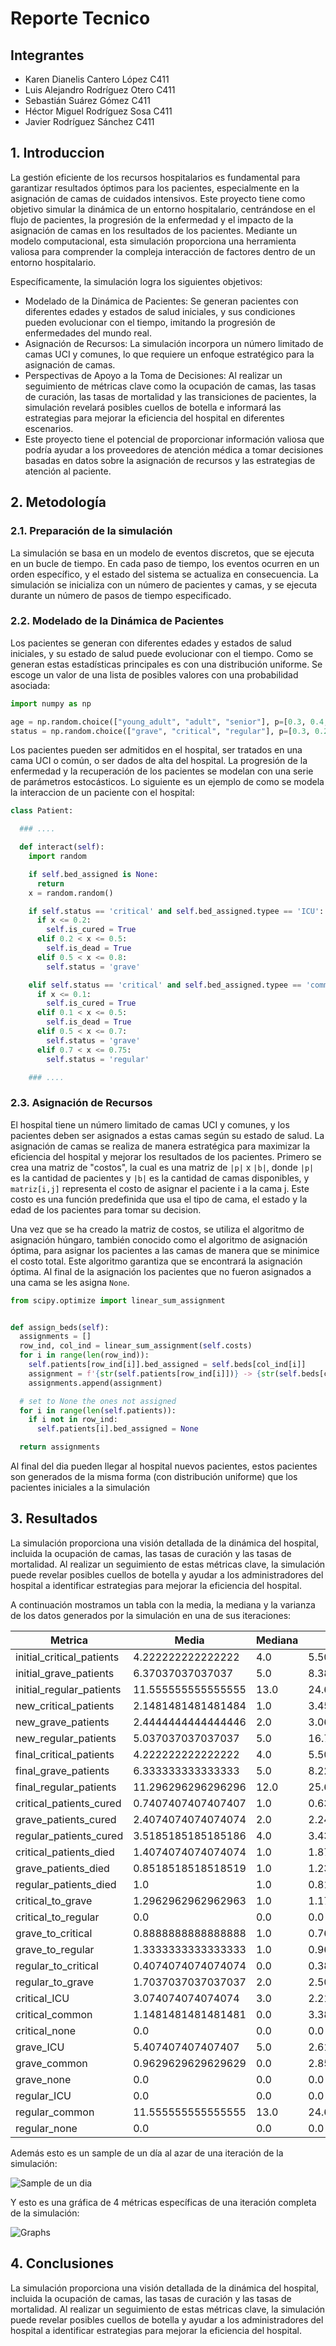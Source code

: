 # Reporte Tecnico

## Integrantes

- Karen Dianelis Cantero López C411
- Luis Alejandro Rodríguez Otero C411
- Sebastián Suárez Gómez C411
- Héctor Miguel Rodríguez Sosa C411
- Javier Rodríguez Sánchez C411

## 1. Introduccion

La gestión eficiente de los recursos hospitalarios es fundamental para garantizar resultados óptimos para los pacientes,
especialmente en la asignación de camas de cuidados intensivos. Este proyecto tiene como objetivo simular la dinámica de
un entorno hospitalario, centrándose en el flujo de pacientes, la progresión de la enfermedad y el impacto de la
asignación de camas en los resultados de los pacientes. Mediante un modelo computacional, esta simulación proporciona
una herramienta valiosa para comprender la compleja interacción de factores dentro de un entorno hospitalario.

Específicamente, la simulación logra los siguientes objetivos:

- Modelado de la Dinámica de Pacientes: Se generan pacientes con diferentes edades y estados de salud iniciales, y sus
  condiciones pueden evolucionar con el tiempo, imitando la progresión de enfermedades del mundo real.
- Asignación de Recursos: La simulación incorpora un número limitado de camas UCI y comunes, lo que requiere un enfoque
  estratégico para la asignación de camas.
- Perspectivas de Apoyo a la Toma de Decisiones: Al realizar un seguimiento de métricas clave como la ocupación de
  camas, las tasas de curación, las tasas de mortalidad y las transiciones de pacientes, la simulación revelará posibles
  cuellos de botella e informará las estrategias para mejorar la eficiencia del hospital en diferentes escenarios.
- Este proyecto tiene el potencial de proporcionar información valiosa que podría ayudar a los proveedores de atención
  médica a tomar decisiones basadas en datos sobre la asignación de recursos y las estrategias de atención al paciente.

## 2. Metodología

### 2.1. Preparación de la simulación

La simulación se basa en un modelo de eventos discretos, que se ejecuta en un bucle de tiempo. En cada paso de tiempo,
los eventos ocurren en un orden específico, y el estado del sistema se actualiza en consecuencia. La simulación se
inicializa con un número de pacientes y camas, y se ejecuta durante un número de pasos de tiempo especificado.

### 2.2. Modelado de la Dinámica de Pacientes

Los pacientes se generan con diferentes edades y estados de salud iniciales, y su estado de salud puede evolucionar con
el tiempo. Como se generan estas estadísticas principales es con una distribución uniforme. Se escoge un valor de una
lista de posibles valores con una probabilidad asociada:

```python
import numpy as np

age = np.random.choice(["young_adult", "adult", "senior"], p=[0.3, 0.4, 0.3])
status = np.random.choice(["grave", "critical", "regular"], p=[0.3, 0.2, 0.5])
```

Los pacientes pueden ser admitidos en el hospital, ser tratados en una cama UCI o común, o ser dados de alta del
hospital. La progresión de la enfermedad y la recuperación de los pacientes se modelan con una serie de parámetros
estocásticos. Lo siguiente es un ejemplo de como se modela la interaccion de un paciente con el hospital:

```python
class Patient:

  ### ....

  def interact(self):
    import random

    if self.bed_assigned is None:
      return
    x = random.random()

    if self.status == 'critical' and self.bed_assigned.typee == 'ICU':
      if x <= 0.2:
        self.is_cured = True
      elif 0.2 < x <= 0.5:
        self.is_dead = True
      elif 0.5 < x <= 0.8:
        self.status = 'grave'

    elif self.status == 'critical' and self.bed_assigned.typee == 'common':
      if x <= 0.1:
        self.is_cured = True
      elif 0.1 < x <= 0.5:
        self.is_dead = True
      elif 0.5 < x <= 0.7:
        self.status = 'grave'
      elif 0.7 < x <= 0.75:
        self.status = 'regular'

    ### ....

```

### 2.3. Asignación de Recursos

El hospital tiene un número limitado de camas UCI y comunes, y los pacientes deben ser asignados a estas camas según su
estado de salud. La asignación de camas se realiza de manera estratégica para maximizar la eficiencia del hospital y
mejorar los resultados de los pacientes. Primero se crea una matriz de "costos", la cual es una matriz de `|p|` x `|b|`,
donde `|p|` es la cantidad de pacientes y `|b|` es la cantidad de camas disponibles, y `matriz[i,j]` representa el costo de
asignar el paciente i a la cama j. Este costo es una función predefinida que usa el tipo de cama, el estado y la edad
de los pacientes para tomar su decision.

Una vez que se ha creado la matriz de costos, se utiliza el algoritmo de asignación húngaro, también conocido como el
algoritmo de asignación óptima, para asignar los pacientes a las camas de manera que se minimice el costo total. Este
algoritmo garantiza que se encontrará la asignación óptima. Al final de la asignación los pacientes que no fueron
asignados a una cama se les asigna `None`.

```python
from scipy.optimize import linear_sum_assignment


def assign_beds(self):
  assignments = []
  row_ind, col_ind = linear_sum_assignment(self.costs)
  for i in range(len(row_ind)):
    self.patients[row_ind[i]].bed_assigned = self.beds[col_ind[i]]
    assignment = f'{str(self.patients[row_ind[i]])} -> {str(self.beds[col_ind[i]])}'
    assignments.append(assignment)

  # set to None the ones not assigned
  for i in range(len(self.patients)):
    if i not in row_ind:
      self.patients[i].bed_assigned = None

  return assignments
```

Al final del dia pueden llegar al hospital nuevos pacientes, estos pacientes son generados de la misma forma (con
distribución uniforme) que los pacientes iniciales a la simulación

## 3. Resultados

La simulación proporciona una visión detallada de la dinámica del hospital, incluida la ocupación de camas, las tasas de
curación y las tasas de mortalidad. Al realizar un seguimiento de estas métricas clave, la simulación puede revelar
posibles cuellos de botella y ayudar a los administradores del hospital a identificar estrategias para mejorar la
eficiencia del hospital.

A continuación mostramos un tabla con la media, la mediana y la varianza de los datos generados por la simulación en una
de sus iteraciones:

| Metrica                   | Media              | Mediana | Varianza            |
|---------------------------|--------------------|---------|---------------------|
| initial_critical_patients | 4.222222222222222  | 4.0     | 5.506172839506173   |
| initial_grave_patients    | 6.37037037037037   | 5.0     | 8.381344307270233   |
| initial_regular_patients  | 11.555555555555555 | 13.0    | 24.691358024691358  |
| new_critical_patients     | 2.1481481481481484 | 1.0     | 3.4595336076817556  |
| new_grave_patients        | 2.4444444444444446 | 2.0     | 3.0617283950617282  |
| new_regular_patients      | 5.037037037037037  | 5.0     | 16.776406035665296  |
| final_critical_patients   | 4.222222222222222  | 4.0     | 5.506172839506172   |
| final_grave_patients      | 6.333333333333333  | 5.0     | 8.222222222222221   |
| final_regular_patients    | 11.296296296296296 | 12.0    | 25.68998628257887   |
| critical_patients_cured   | 0.7407407407407407 | 1.0     | 0.6364883401920439  |
| grave_patients_cured      | 2.4074074074074074 | 2.0     | 2.241426611796982   |
| regular_patients_cured    | 3.5185185185185186 | 4.0     | 3.4348422496570645  |
| critical_patients_died    | 1.4074074074074074 | 1.0     | 1.8710562414266116  |
| grave_patients_died       | 0.8518518518518519 | 1.0     | 1.2373113854595335  |
| regular_patients_died     | 1.0                | 1.0     | 0.8148148148148148  |
| critical_to_grave         | 1.2962962962962963 | 1.0     | 1.1714677640603566  |
| critical_to_regular       | 0.0                | 0.0     | 0.0                 |
| grave_to_critical         | 0.8888888888888888 | 1.0     | 0.7654320987654322  |
| grave_to_regular          | 1.3333333333333333 | 1.0     | 0.9629629629629629  |
| regular_to_critical       | 0.4074074074074074 | 0.0     | 0.38957475994513024 |
| regular_to_grave          | 1.7037037037037037 | 2.0     | 2.5048010973936896  |
| critical_ICU              | 3.074074074074074  | 3.0     | 2.2167352537722906  |
| critical_common           | 1.1481481481481481 | 0.0     | 3.385459533607683   |
| critical_none             | 0.0                | 0.0     | 0.0                 |
| grave_ICU                 | 5.407407407407407  | 5.0     | 2.6117969821673523  |
| grave_common              | 0.9629629629629629 | 0.0     | 2.850480109739369   |
| grave_none                | 0.0                | 0.0     | 0.0                 |
| regular_ICU               | 0.0                | 0.0     | 0.0                 |
| regular_common            | 11.555555555555555 | 13.0    | 24.691358024691358  |
| regular_none              | 0.0                | 0.0     | 0.0                 |

Además esto es un sample de un día al azar de una iteración de la simulación:

![Sample de un dia](sample-dia.png)

Y esto es una gráfica de 4 métricas específicas de una iteración completa de la simulación:

![Graphs](graphs.jpg)


## 4. Conclusiones

La simulación proporciona una visión detallada de la dinámica del hospital, incluida la ocupación de camas, las tasas de
curación y las tasas de mortalidad. Al realizar un seguimiento de estas métricas clave, la simulación puede revelar
posibles cuellos de botella y ayudar a los administradores del hospital a identificar estrategias para mejorar la
eficiencia del hospital.

